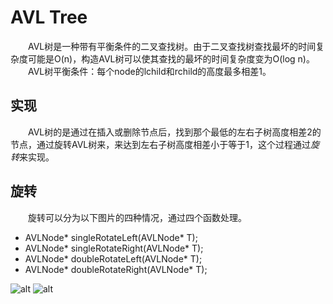 # AVL Tree
&emsp;&emsp;AVL树是一种带有平衡条件的二叉查找树。由于二叉查找树查找最坏的时间复杂度可能是O(n)，构造AVL树可以使其查找的最坏的时间复杂度变为O(log n)。<br>
&emsp;&emsp;AVL树平衡条件：每个node的lchild和rchild的高度最多相差1。

## 实现
&emsp;&emsp;AVL树的是通过在插入或删除节点后，找到那个最低的左右子树高度相差2的节点，通过旋转AVL树来，来达到左右子树高度相差小于等于1，这个过程通过*旋转*来实现。

## 旋转
&emsp;&emsp;旋转可以分为以下图片的四种情况，通过四个函数处理。
- AVLNode* singleRotateLeft(AVLNode* T);
- AVLNode* singleRotateRight(AVLNode* T);
- AVLNode* doubleRotateLeft(AVLNode* T);
- AVLNode* doubleRotateRight(AVLNode* T);

![alt](https://github.com/HazelW233/Algorithm/Tree/AVLTree/single.png)
![alt](https://github.com/HazwlW233/Algorithm/Tree/AVLTree/double.png )
